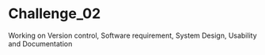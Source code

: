 # Challenge_02
Working on Version control, Software requirement, System Design, Usability and Documentation
